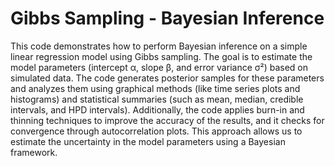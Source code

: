 # Gibbs Sampling - Bayesian Inference

This code demonstrates how to perform Bayesian inference on a simple linear regression model using Gibbs sampling. The goal is to estimate the model parameters (intercept α, slope β, and error variance σ²) based on simulated data. The code generates posterior samples for these parameters and analyzes them using graphical methods (like time series plots and histograms) and statistical summaries (such as mean, median, credible intervals, and HPD intervals). Additionally, the code applies burn-in and thinning techniques to improve the accuracy of the results, and it checks for convergence through autocorrelation plots. This approach allows us to estimate the uncertainty in the model parameters using a Bayesian framework.
